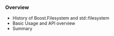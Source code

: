 
### Overview
* History of Boost.Filesystem and std::filesystem
* Basic Usage and API overview
* Summary
